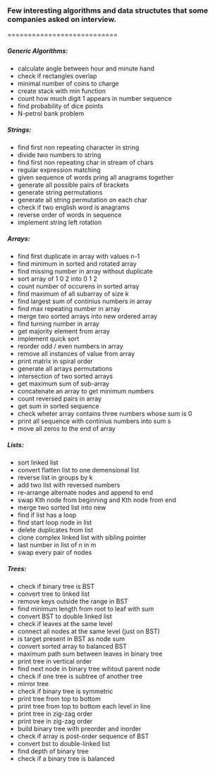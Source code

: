 ### Few interesting algorithms and data structutes that some companies asked on interview.
===========================
##### Generic Algorithms:
* calculate angle between hour and minute hand
* check if rectangles overlap
* minimal number of coins to charge
* create stack with min function
* count how much digit 1 appears in number sequence
* find probability of dice points
* N-petrol bank problem

##### Strings:
* find first non repeating character in string
* divide two numbers to string
* find first non repeating char in stream of chars
* regular expression matching
* given sequence of words pring all anagrams together
* generate all possible pairs of brackets
* generate string permutations
* generate all string permutation on each char
* check if two english word is anagrams
* reverse order of words in sequence
* implement string left rotation

##### Arrays:
* find first duplicate in array with values n-1
* find minimum in sorted and rotated array
* find missing number in array without duplicate
* sort array of 1 0 2 into 0 1 2
* count number of occurens in sorted array
* find maximum of all subarray of size k
* find largest sum of continius numbers in array
* find max repeating number in array
* merge two sorted arrays into new ordered array
* find turning number in array
* get majority element from array
* implement quick sort
* reorder odd / even numbers in array
* remove all instances of value from array
* print matrix in spiral order
* generate all arrays permutations
* intersection of two sorted arrays
* get maximum sum of sub-array
* concatenate an array to get minimum numbers
* count reversed pairs in array
* get sum in sorted sequence
* check wheter array contains three numbers whose sum is 0
* print all sequence with continius numbers into sum s
* move all zeros to the end of array

##### Lists:
* sort linked list
* convert flatten list to one demensional list
* reverse list in groups by k 
* add two list with reversed numbers
* re-arrange alternate nodes and append to end
* swap Kth node from beginning and Kth node from end
* merge two sorted list into new
* find if list has a loop
* find start loop node in list
* delete duplicates from list
* clone complex linked list with sibling pointer
* last number in list of n in m
* swap every pair of nodes

##### Trees:
* check if binary tree is BST
* convert tree to linked list
* remove keys outside the range in BST
* find minimum length from root to leaf with sum
* convert BST to double linked list
* check if leaves at the same level
* connect all nodes at the same level (just on BST)
* is target present in BST as node sum
* convert sorted array to balanced BST
* maximum path sum between leaves in binary tree
* print tree in vertical order
* find next node in binary tree wihtout parent node
* check if one tree is subtree of another tree
* mirror tree
* check if binary tree is symmetric
* print tree from top to bottom
* print tree from top to bottom each level in line
* print tree in zig-zag order
* print tree in zig-zag order
* build binary tree with preorder and inorder
* check if array is post-order sequence of BST
* convert bst to double-linked list
* find depth of binary tree
* check if a binary tree is balanced
